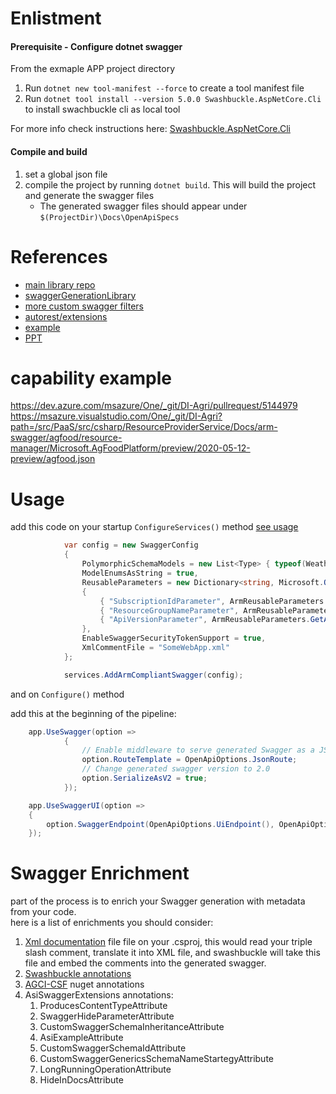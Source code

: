 Enlistment
==========
#### Prerequisite - Configure dotnet swagger 
From the exmaple APP project directory 
1. Run `dotnet new tool-manifest --force` to create a tool manifest file
2. Run `dotnet tool install --version 5.0.0 Swashbuckle.AspNetCore.Cli` to install swachbuckle cli as local tool

For more info check instructions here: [Swashbuckle.AspNetCore.Cli](https://github.com/domaindrivendev/Swashbuckle.AspNetCore#using-the-tool-with-the-net-core-30-sdk-or-later)

#### Compile and build
1. set a global json file
2. compile the project by running `dotnet build`. This will build the project and generate the swagger files
    * The generated swagger files should appear under `$(ProjectDir)\Docs\OpenApiSpecs`

References
==========
  * [main library repo](https://msazure.visualstudio.com/One/_git/AGCI-CSF?path=/src/Service/OpenApi/OpenApiServiceExtension.cs&_a=contents&version=GBmaster)
  * [swaggerGenerationLibrary](https://msazure.visualstudio.com/One/_git/AGE-Documents?path=%2Fdocs%2FCommon%2FswaggerGenerationLibrary.md&version=GBmaster&_a=preview)
  * [more custom swagger filters](https://msazure.visualstudio.com/One/_git/DI-Agri?path=/src/PaaS/src/csharp/BaseNetCoreApp/ServiceCollectionExtentions/Helpers)
  * [autorest/extensions](http://azure.github.io/autorest/extensions/)
  * [example](https://dev.azure.com/msazure/One/_git/DI-Agri/pullrequest/5144979?_a=files&path=/src/PaaS/src/csharp/ResourceProviderService/Docs/OpenApiSpecs/latest/semi_automated_swagger.json)
  * [PPT](https://microsoft-my.sharepoint.com/:p:/p/prjayasw/Ed7S0Ia9ZnVGhB1WQK16T5IBLsd4V_O-sxjizYcUuYjo8Q)

 
capability example
==================
https://dev.azure.com/msazure/One/_git/DI-Agri/pullrequest/5144979
https://msazure.visualstudio.com/One/_git/DI-Agri?path=/src/PaaS/src/csharp/ResourceProviderService/Docs/arm-swagger/agfood/resource-manager/Microsoft.AgFoodPlatform/preview/2020-05-12-preview/agfood.json


Usage
=================

add this code on your startup `ConfigureServices()` method [see usage](./samples/SomeWebApp/Startup.cs#L64)

```csharp
            var config = new SwaggerConfig
            {
                PolymorphicSchemaModels = new List<Type> { typeof(WeatherForecast) },
                ModelEnumsAsString = true,
                ReusableParameters = new Dictionary<string, Microsoft.OpenApi.Models.OpenApiParameter>()
                {
                    { "SubscriptionIdParameter", ArmReusableParameters.GetSubscriptionIdParameter() },
                    { "ResourceGroupNameParameter", ArmReusableParameters.GetResourceGroupNameParameter() },
                    { "ApiVersionParameter", ArmReusableParameters.GetApiVersionParameter() }                    
                },               
                EnableSwaggerSecurityTokenSupport = true,
                XmlCommentFile = "SomeWebApp.xml"
            };

            services.AddArmCompliantSwagger(config);
```
and on `Configure()` method

add this at the beginning of the pipeline:
```csharp
    app.UseSwagger(option =>
            {
                // Enable middleware to serve generated Swagger as a JSON endpoint.
                option.RouteTemplate = OpenApiOptions.JsonRoute;
                // Change generated swagger version to 2.0
                option.SerializeAsV2 = true;
            });

    app.UseSwaggerUI(option =>
    {
        option.SwaggerEndpoint(OpenApiOptions.UiEndpoint(), OpenApiOptions.Description);
    });
```

Swagger Enrichment
=================
part of the process is to enrich your Swagger generation with metadata from your code.  
here is a list of enrichments you should consider:
1. [Xml documentation](https://docs.microsoft.com/en-us/visualstudio/msbuild/common-msbuild-project-properties?view=vs-2019) file file on your .csproj, this would read your triple slash comment, translate it into XML file, and swashbuckle will take this file and embed the comments into the generated swagger.
2. [Swashbuckle annotations ](https://github.com/domaindrivendev/Swashbuckle.AspNetCore#swashbuckleaspnetcoreannotations)
3. [AGCI-CSF](https://msazure.visualstudio.com/One/_git/AGE-Documents?path=/docs/Common/swaggerGenerationLibrary.md&version=GBmaster&_a=preview) nuget annotations
4. AsiSwaggerExtensions annotations:
   1. ProducesContentTypeAttribute
   2. SwaggerHideParameterAttribute
   3. CustomSwaggerSchemaInheritanceAttribute
   4. AsiExampleAttribute
   5. CustomSwaggerSchemaIdAttribute
   6. CustomSwaggerGenericsSchemaNameStartegyAttribute
   7. LongRunningOperationAttribute
   8. HideInDocsAttribute 
   
